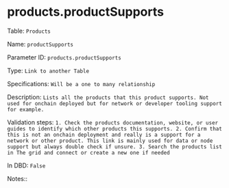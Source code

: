 # products.productSupports

Table: ```Products```

Name: ```productSupports```

Parameter ID: ```products.productSupports```

Type: ```Link to another Table```

Specifications: ```Will be a one to many relationship```

Description: ```Lists all the products that this product supports. Not used for onchain deployed but for network or developer tooling support for example. ```

Validation steps: ```1. Check the products documentation, website, or user guides to identify which other products this supports.
2. Confirm that this is not an onchain deployment and really is a support for a network or other product. This link is mainly used for data or node support but always double check if unsure.
3. Search the products list in The grid and connect or create a new one if needed```

In DBD: ```False```

Notes:: ``` ```

